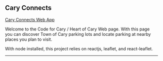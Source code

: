 ## Cary Connects

[Cary Connects Web App](https://caryparking.herokuapp.com/ "Cary Connects")

Welcome to the Code for Cary / Heart of Cary Web page. With this page you can discover Town of Cary parking lots and locate parking at nearby places you plan to visit.

With node installed, this project relies on reactjs, leaflet, and react-leaflet.

---
